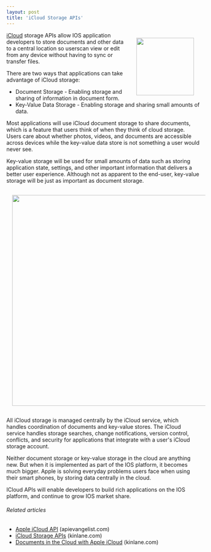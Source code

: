 ```yaml
---
layout: post
title: 'iCloud Storage APIs'
---
```

<img style="padding: 15px;" src="http://kinlane-productions.s3.amazonaws.com/apple/iCloud-Steel.jpg" alt="" width="150" align="right" /><a title="iCloud" href="http://www.apple.com/icloud/">iCloud</a> storage APIs allow IOS application developers to store documents and other data to a central location so userscan view or edit from any device without having to sync or transfer files.<p></p>
There are two ways that applications can take advantage of iCloud storage:
<ul class="mainlist">
	<li>Document Storage - Enabling storage and sharing of information in document form.</li>
	<li>Key-Value Data Storage - Enabling storage and sharing small amounts of data.</li>
</ul>
Most applications will use iCloud document storage to share documents, which is a feature that users think of when they think of cloud storage. Users care about whether photos, videos, and documents are accessible across devices while the key-value data store is not something a user would never see.<p></p>
Key-value storage will be used for small amounts of data such as storing application state, settings, and other important information that delivers a better user experience.  Although not as apparent to the end-user, key-value storage will be just as important as document storage.<p></p>
<img class="aligncenter" style="padding: 15px;" src="http://kinlane-productions.s3.amazonaws.com/apple/iCloud-Storage-APIs.png" alt="" width="550" align="center" /><p></p>
All iCloud storage is managed centrally by the iCloud service, which handles coordination of documents and key-value stores.  The iCloud service handles storage searches, change notifications, version control, conflicts, and security for applications that integrate with a user's iCloud storage account.<p></p>
Neither document storage or key-value storage in the cloud are anything new.  But when it is implemented as part of the IOS platform, it becomes much bigger.   Apple is solving everyday problems users face when using their smart phones, by storing data centrally in the cloud.<p></p>
ICloud APIs will enable developers to build rich applications on the IOS platform, and continue to grow IOS market share.
<h6 class="zemanta-related-title" style="font-size: 1em;">Related articles</h6>
<ul class="zemanta-article-ul">
	<li class="zemanta-article-ul-li"><a href="http://blog.apievangelist.com/2011/06/06/apple-icloud-api/">Apple iCloud API</a> (apievangelist.com)</li>
	<li class="zemanta-article-ul-li"><a href="http://www.kinlane.com/2011/06/icloud-storage-apis/">iCloud Storage APIs</a> (kinlane.com)</li>
	<li class="zemanta-article-ul-li"><a href="http://www.kinlane.com/2011/06/documents-in-the-cloud-with-apple-icloud/">Documents in the Cloud with Apple iCloud</a> (kinlane.com)</li>
</ul>
